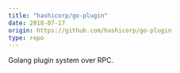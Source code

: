 ```yaml
---
title: "hashicorp/go-plugin"
date: 2018-07-17
origin: https://github.com/hashicorp/go-plugin
type: repo
---
```


Golang plugin system over RPC.